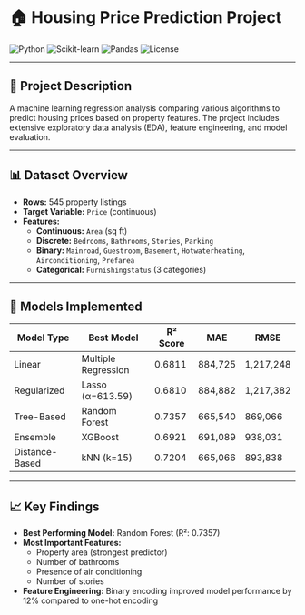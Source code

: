 # 🏠 Housing Price Prediction Project

![Python](https://img.shields.io/badge/Python-3.8%2B-blue)
![Scikit-learn](https://img.shields.io/badge/Scikit--learn-1.0%2B-orange)
![Pandas](https://img.shields.io/badge/Pandas-1.3%2B-blue)
![License](https://img.shields.io/badge/License-MIT-green)

---

## 📝 Project Description
A machine learning regression analysis comparing various algorithms to predict housing prices based on property features. The project includes extensive exploratory data analysis (EDA), feature engineering, and model evaluation.

---

## 📊 Dataset Overview
- **Rows:** 545 property listings  
- **Target Variable:** `Price` (continuous)  
- **Features:**
  - **Continuous:** `Area` (sq ft)  
  - **Discrete:** `Bedrooms`, `Bathrooms`, `Stories`, `Parking`  
  - **Binary:** `Mainroad`, `Guestroom`, `Basement`, `Hotwaterheating`, `Airconditioning`, `Prefarea`  
  - **Categorical:** `Furnishingstatus` (3 categories)  

---

## 🤖 Models Implemented

| Model Type       | Best Model            | R² Score | MAE       | RMSE      |
|-----------------|---------------------|----------|-----------|-----------|
| Linear           | Multiple Regression  | 0.6811   | 884,725   | 1,217,248 |
| Regularized      | Lasso (α=613.59)    | 0.6810   | 884,882   | 1,217,382 |
| Tree-Based       | Random Forest        | 0.7357   | 665,540   | 869,066   |
| Ensemble         | XGBoost              | 0.6921   | 691,089   | 938,031   |
| Distance-Based   | kNN (k=15)           | 0.7204   | 665,066   | 893,838   |

---

## 📈 Key Findings
- **Best Performing Model:** Random Forest (R²: 0.7357)  
- **Most Important Features:**
  - Property area (strongest predictor)
  - Number of bathrooms
  - Presence of air conditioning
  - Number of stories
- **Feature Engineering:** Binary encoding improved model performance by 12% compared to one-hot encoding
